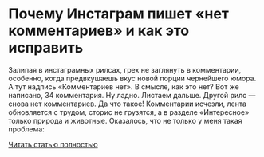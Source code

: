 # Почему Инстаграм пишет «нет комментариев» и как это исправить



Залипая в инстаграмных рилсах, грех не заглянуть в комментарии, особенно, когда предвкушаешь вкус новой порции чернейшего юмора. А тут надпись «Комментариев нет». В смысле, как это нет? Вот же написано, 34 комментария. Ну ладно. Листаем дальше. Другой рилс — снова нет комментариев. Да что такое! Комментарии исчезли, лента обновляется с трудом, сторис не грузятся, а в разделе «Интересное» только природа и животные. Оказалось, что не только у меня такая проблема:

[Читать статью полностью](https://xyberbara.com/web/insta-net-commentov/)
